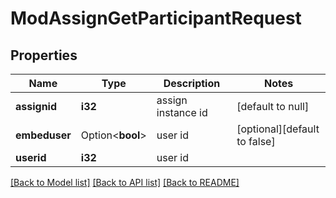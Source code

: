 # ModAssignGetParticipantRequest

## Properties

Name | Type | Description | Notes
------------ | ------------- | ------------- | -------------
**assignid** | **i32** | assign instance id | [default to null]
**embeduser** | Option<**bool**> | user id | [optional][default to false]
**userid** | **i32** | user id | 

[[Back to Model list]](../README.md#documentation-for-models) [[Back to API list]](../README.md#documentation-for-api-endpoints) [[Back to README]](../README.md)


